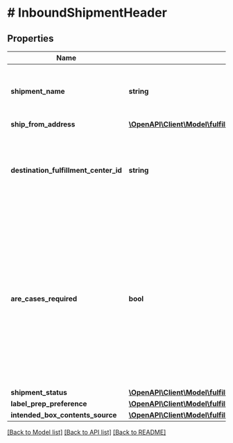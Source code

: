 # # InboundShipmentHeader

## Properties

Name | Type | Description | Notes
------------ | ------------- | ------------- | -------------
**shipment_name** | **string** | The name for the shipment. Use a naming convention that helps distinguish between shipments over time, such as the date the shipment was created. |
**ship_from_address** | [**\OpenAPI\Client\Model\fulfillmentInboundV0\Address**](Address.md) |  |
**destination_fulfillment_center_id** | **string** | The identifier for the fulfillment center to which the shipment will be shipped. Get this value from the InboundShipmentPlan object in the response returned by the createInboundShipmentPlan operation. |
**are_cases_required** | **bool** | Indicates whether or not an inbound shipment contains case-packed boxes. Note: A shipment must contain either all case-packed boxes or all individually packed boxes.  Possible values:  true - All boxes in the shipment must be case packed.  false - All boxes in the shipment must be individually packed.  Note: If AreCasesRequired &#x3D; true for an inbound shipment, then the value of QuantityInCase must be greater than zero for every item in the shipment. Otherwise the service returns an error. | [optional]
**shipment_status** | [**\OpenAPI\Client\Model\fulfillmentInboundV0\ShipmentStatus**](ShipmentStatus.md) |  |
**label_prep_preference** | [**\OpenAPI\Client\Model\fulfillmentInboundV0\LabelPrepPreference**](LabelPrepPreference.md) |  |
**intended_box_contents_source** | [**\OpenAPI\Client\Model\fulfillmentInboundV0\IntendedBoxContentsSource**](IntendedBoxContentsSource.md) |  | [optional]

[[Back to Model list]](../../README.md#models) [[Back to API list]](../../README.md#endpoints) [[Back to README]](../../README.md)
